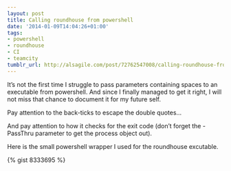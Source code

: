 ```yaml
---
layout: post
title: Calling roundhouse from powershell
date: '2014-01-09T14:04:26+01:00'
tags:
- powershell
- roundhouse
- CI
- teamcity
tumblr_url: http://alsagile.com/post/72762547008/calling-roundhouse-from-powershell
---
```

It’s not the first time I struggle to pass parameters containing spaces to an executable from powershell. And since I finally managed to get it right, I will not miss that chance to document it for my future self.

Pay attention to the back-ticks to escape the double quotes…

And pay attention to how it checks for the exit code (don’t forget the -PassThru parameter to get the process object out).

Here is the small powershell wrapper I used for the roundhouse excutable.

{% gist 8333695 %}
